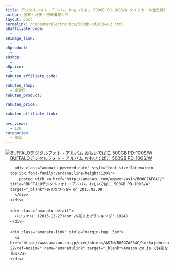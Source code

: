 ```yaml
---
title: デジタルフォト・アルバム おもいでばこ 500GB PD-100S/W タイムセール激安特価2万円以下！送料無料！
author: 激安・格安・特価情報ツウ
layout: post
permalink: /consumerelectronics/500gb-pd100sw-2.html
a8affiliate_code:
  - 
a8image_link:
  - 
a8product:
  - 
a8shop:
  - 
a8price:
  - 
rakuten_affiliate_code:
  - 
rakuten_shop:
  - 楽天店
rakuten_product:
  - 
rakuten_price:
  - 
rakuten_affiliate_link:
  - 
pvc_views:
  - 126
categories:
  - 家電
---
```

<div class="amanatu-box" style="margin-bottom:0px;">
  <div class="amanatu-image" style="float:left;">
    <a href="http://www.amazon.co.jp/exec/obidos/ASIN/B00GZAF84C/tokkajohotsu-22/ref=nosim/" name="amanatulink" target="_blank"><img src="http://i2.wp.com/ecx.images-amazon.com/images/I/21Home8HMXL._SL160_.jpg?w=546" alt="BUFFALOデジタルフォト・アルバム おもいでばこ 500GB PD-100S/W" style="border: none;" data-recalc-dims="1" /></a>
  </div>
  
  <div class="amanatu-info" style="float:left;margin-left:15px;line-height:120%">
    <div class="amanatu-name" style="margin-bottom:10px;line-height:120%">
      <a href="http://www.amazon.co.jp/exec/obidos/ASIN/B00GZAF84C/tokkajohotsu-22/ref=nosim/" name="amanatulink" target="_blank">BUFFALOデジタルフォト・アルバム おもいでばこ 500GB PD-100S/W</a> 
      
      <div class="amanatu-powered-date" style="font-size:7pt;margin-top:5px;font-family:verdana;line-height:120%">
        posted with <a href="http://amanatu.com/amazon/asin/B00GZAF84C/" title="BUFFALOデジタルフォト・アルバム おもいでばこ 500GB PD-100S/W" target="_blank">あまなつ</a> on 2015.02.08
      </div>
    </div>
    
    <div class="amanatu-detail">
      バッファロー(2013-12-27)<br />売り上げランキング: 10148
    </div>
    
    <div class="amanatu-link" style="margin-top: 5px">
      <a href="http://www.amazon.co.jp/exec/obidos/ASIN/B00GZAF84C/tokkajohotsu-22/ref=nosim/" name="amanatulink" target="_blank">Amazon.co.jp で詳細を見る</a>
    </div>
  </div>
  
  <div class="amanatu-footer" style="clear: left">
  </div>
</div>